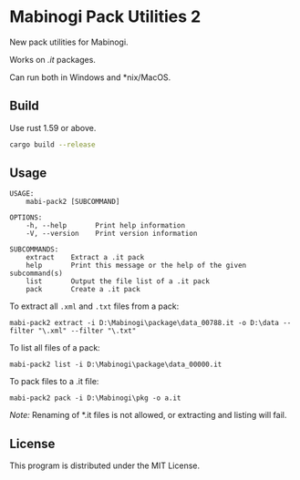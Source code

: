 # Mabinogi Pack Utilities 2

New pack utilities for Mabinogi.

Works on *.it* packages.

Can run both in Windows and \*nix/MacOS.

## Build

Use rust 1.59 or above.

```bash
cargo build --release
```

## Usage

```
USAGE:
    mabi-pack2 [SUBCOMMAND]

OPTIONS:
    -h, --help       Print help information
    -V, --version    Print version information

SUBCOMMANDS:
    extract    Extract a .it pack
    help       Print this message or the help of the given subcommand(s)
    list       Output the file list of a .it pack
    pack       Create a .it pack
```

To extract all `.xml` and `.txt` files from a pack:

```
mabi-pack2 extract -i D:\Mabinogi\package\data_00788.it -o D:\data --filter "\.xml" --filter "\.txt"
```

To list all files of a pack:

```
mabi-pack2 list -i D:\Mabinogi\package\data_00000.it
```

To pack files to a .it file:

```
mabi-pack2 pack -i D:\Mabinogi\pkg -o a.it
```

*Note:* Renaming of \*.it files is not allowed, or extracting and listing will fail.

## License

This program is distributed under the MIT License.
